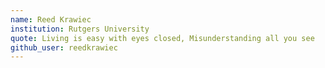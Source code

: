 ```yaml
---
name: Reed Krawiec
institution: Rutgers University
quote: Living is easy with eyes closed, Misunderstanding all you see
github_user: reedkrawiec
---
```

